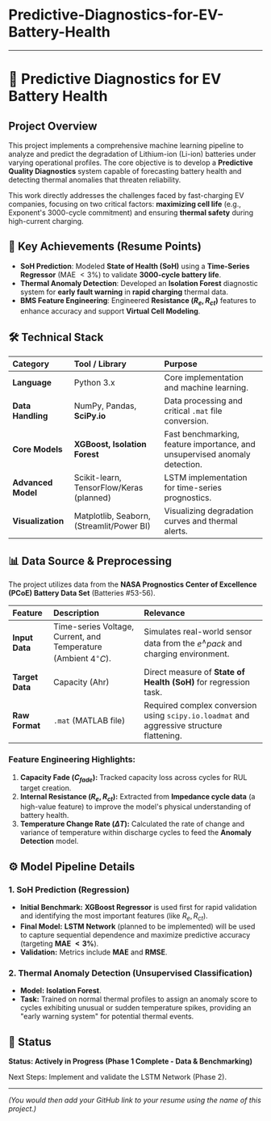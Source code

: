 # Predictive-Diagnostics-for-EV-Battery-Health


-----

# 🔋 Predictive Diagnostics for EV Battery Health

## Project Overview

This project implements a comprehensive machine learning pipeline to analyze and predict the degradation of Lithium-ion (Li-ion) batteries under varying operational profiles. The core objective is to develop a **Predictive Quality Diagnostics** system capable of forecasting battery health and detecting thermal anomalies that threaten reliability.

This work directly addresses the challenges faced by fast-charging EV companies, focusing on two critical factors: **maximizing cell life** (e.g., Exponent's 3000-cycle commitment) and ensuring **thermal safety** during high-current charging.

## 🎯 Key Achievements (Resume Points)

  * **SoH Prediction**: Modeled **State of Health (SoH)** using a **Time-Series Regressor** (MAE $< 3\%$) to validate **3000-cycle battery life**.
  * **Thermal Anomaly Detection**: Developed an **Isolation Forest** diagnostic system for **early fault warning** in **rapid charging** thermal data.
  * **BMS Feature Engineering**: Engineered **Resistance ($R_e, R_{ct}$)** features to enhance accuracy and support **Virtual Cell Modeling**.

## 🛠️ Technical Stack

| Category | Tool / Library | Purpose |
| :--- | :--- | :--- |
| **Language** | Python 3.x | Core implementation and machine learning. |
| **Data Handling** | NumPy, Pandas, **SciPy.io** | Data processing and critical `.mat` file conversion. |
| **Core Models** | **XGBoost, Isolation Forest** | Fast benchmarking, feature importance, and unsupervised anomaly detection. |
| **Advanced Model** | Scikit-learn, TensorFlow/Keras (planned) | LSTM implementation for time-series prognostics. |
| **Visualization** | Matplotlib, Seaborn, (Streamlit/Power BI) | Visualizing degradation curves and thermal alerts. |

## 📊 Data Source & Preprocessing

The project utilizes data from the **NASA Prognostics Center of Excellence (PCoE) Battery Data Set** (Batteries \#53-56).

| Feature | Description | Relevance |
| :--- | :--- | :--- |
| **Input Data** | Time-series Voltage, Current, and Temperature (Ambient $4^\circ C$). | Simulates real-world sensor data from the $e^{\wedge}pack$ and charging environment. |
| **Target Data** | Capacity (Ahr) | Direct measure of **State of Health (SoH)** for regression task. |
| **Raw Format** | `.mat` (MATLAB file) | Required complex conversion using `scipy.io.loadmat` and aggressive structure flattening. |

### Feature Engineering Highlights:

1.  **Capacity Fade ($C_{fade}$):** Tracked capacity loss across cycles for RUL target creation.
2.  **Internal Resistance ($R_{e}, R_{ct}$):** Extracted from **Impedance cycle data** (a high-value feature) to improve the model's physical understanding of battery health.
3.  **Temperature Change Rate ($\Delta T$):** Calculated the rate of change and variance of temperature within discharge cycles to feed the **Anomaly Detection** model.

## ⚙️ Model Pipeline Details

### 1\. SoH Prediction (Regression)

  * **Initial Benchmark:** **XGBoost Regressor** is used first for rapid validation and identifying the most important features (like $R_e, R_{ct}$).
  * **Final Model:** **LSTM Network** (planned to be implemented) will be used to capture sequential dependence and maximize predictive accuracy (targeting **MAE $< 3\%$**).
  * **Validation:** Metrics include **MAE** and **RMSE**.

### 2\. Thermal Anomaly Detection (Unsupervised Classification)

  * **Model:** **Isolation Forest**.
  * **Task:** Trained on normal thermal profiles to assign an anomaly score to cycles exhibiting unusual or sudden temperature spikes, providing an "early warning system" for potential thermal events.



## 🚀 Status

**Status: Actively in Progress (Phase 1 Complete - Data & Benchmarking)**

Next Steps: Implement and validate the LSTM Network (Phase 2).

-----

*(You would then add your GitHub link to your resume using the name of this project.)*
